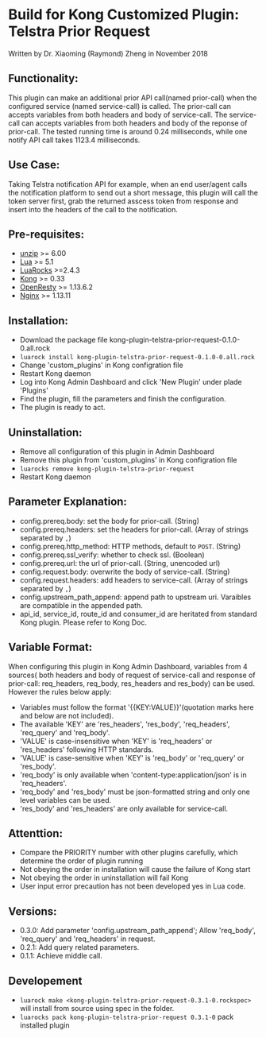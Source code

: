 # Build for Kong Customized Plugin: Telstra Prior Request
Written by Dr. Xiaoming (Raymond) Zheng in November 2018

## Functionality:
This plugin can make an additional prior API call(named prior-call) when the configured service (named service-call) is called.
The prior-call can accepts variables from both headers and body of service-call.
The service-call can accepts variables from both headers and body of the reponse of prior-call.
The tested running time is around 0.24 milliseconds, while one notify API call takes 1123.4 milliseconds.

## Use Case:
Taking Telstra notification API for example, when an end user/agent calls the notification platform to send out a short message, this plugin will call the token server first, grab the returned asscess token from response and insert into the headers of the call to the notification. 

## Pre-requisites:
- [unzip](https://linuxhint.com/centos_unzip/) >= 6.00
- [Lua](https://www.lua.org/) >= 5.1
- [LuaRocks](https://luarocks.org/) >=2.4.3
- [Kong](https://konghq.com/) >= 0.33
- [OpenResty](https://openresty.org/) >= 1.13.6.2
- [Nginx](https://nginx.org/) >= 1.13.11

## Installation:
- Download the package file kong-plugin-telstra-prior-request-0.1.0-0.all.rock
-  ```luarock install kong-plugin-telstra-prior-request-0.1.0-0.all.rock```
-  Change 'custom_plugins' in Kong configration file
-  Restart Kong daemon
-  Log into Kong Admin Dashboard and click 'New Plugin' under plade 'Plugins'
-  Find the plugin, fill the parameters and finish the configuration.
-  The plugin is ready to act.

## Uninstallation:
-  Remove all configuration of this plugin in Admin Dashboard
-  Remove this plugin from 'custom_plugins' in Kong configration file
-  ```luarocks remove kong-plugin-telstra-prior-request```
-  Restart Kong daemon

## Parameter Explanation:
- config.prereq.body: set the body for prior-call. (String)
- config.prereq.headers: set the headers for prior-call. (Array of strings separated by ```,```)
- config.prereq.http_method: HTTP methods, default to ```POST```. (String)
- config.prereq.ssl_verify: whether to check ssl. (Boolean)
- config.prereq.url: the url of prior-call. (String, unencoded url)
- config.request.body: overwrite the body of service-call. (String)
- config.request.headers: add headers to service-call. (Array of strings separated by ```,```)
- config.upstream_path_append: append path to upstream uri. Varaibles are compatible in the appended path.
- api_id, service_id, route_id and consumer_id are heritated from standard Kong plugin. Please refer to Kong Doc.


## Variable Format:
When configuring this plugin in Kong Admin Dashboard, variables from 4 sources( both headers and body of request of service-call and response of prior-call: req_headers, req_body, res_headers and res_body) can be used. 
However the rules below apply:
- Variables must follow the format '{{KEY:VALUE}}'(quotation marks here and below are not included).
- The available 'KEY' are 'res_headers', 'res_body', 'req_headers', 'req_query'  and 'req_body'.
- 'VALUE' is case-insensitive when 'KEY' is 'req_headers' or 'res_headers' following HTTP standards.
- 'VALUE' is case-sensitive when 'KEY' is 'req_body' or 'req_query' or 'res_body'.
- 'req_body' is only available when 'content-type:application/json' is in 'req_headers'.
- 'req_body' and 'res_body' must be json-formatted string and only one level variables can be used.
- 'res_body' and 'res_headers' are only available for service-call.

## Attenttion:
-  Compare the PRIORITY number with other plugins carefully, which determine the order of plugin running
-  Not obeying the order in installation will cause the failure of Kong start
-  Not obeying the order in uninstallation will fail Kong
-  User input error precaution has not been developed yes in Lua code.

## Versions:
- 0.3.0: Add parameter 'config.upstream_path_append'; Allow 'req_body', 'req_query' and 'req_headers' in request.
- 0.2.1: Add query related parameters.
- 0.1.1: Achieve middle call.

## Developement
- ```luarock make <kong-plugin-telstra-prior-request-0.3.1-0.rockspec>``` will install from source using spec in the folder.
- ```luarocks pack kong-plugin-telstra-prior-request 0.3.1-0``` pack installed plugin
